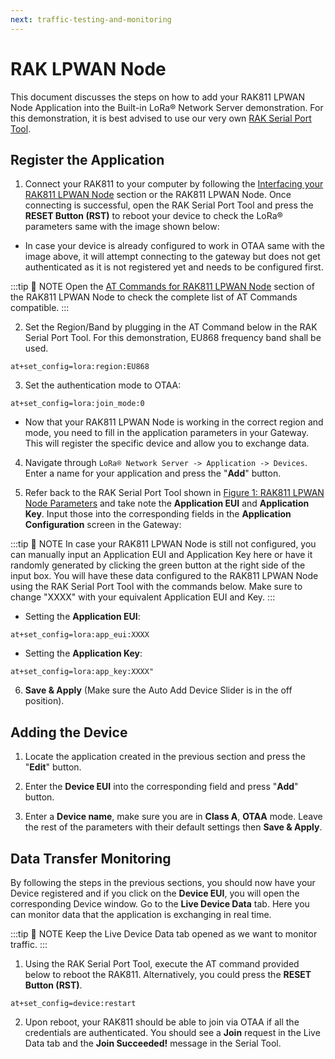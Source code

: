 ```yaml
---
next: traffic-testing-and-monitoring
---
```


# RAK LPWAN Node

This document discusses the steps on how to add your RAK811 LPWAN Node Application into the Built-in LoRa® Network Server demonstration. For this demonstration, it is best advised to use our very own [RAK Serial Port Tool](https://downloads.rakwireless.com/en/LoRa/Tools/).

## Register the Application

1. Connect your RAK811 to your computer by following the [Interfacing your RAK811 LPWAN Node](/en-us/quick-start/rak811/interfacing-with-rak811.html) section or the RAK811 LPWAN Node. Once connecting is successful, open the RAK Serial Port Tool and press the **RESET Button (RST)** to reboot your device to check the LoRa® parameters same with the image shown below:

<rk-img
  src="/assets/images/deployment-guide/build-in-lora-server/rak811-parameters.png"
  width="100%"
  figure-number="1"
  caption="RAK811 LPWAN Node Parameters"
/>

* In case your device is already configured to work in OTAA same with the image above, it will attempt connecting to the gateway but does not get authenticated as it is not registered yet and needs to be configured first.

:::tip 📝 NOTE
Open the [AT Commands for RAK811 LPWAN Node](/en-us/quick-start/rak811/at-commands.html) section of the RAK811 LPWAN Node to check the complete list of AT Commands compatible.
:::

2. Set the Region/Band by plugging in the AT Command below in the RAK Serial Port Tool. For this demonstration, EU868 frequency band shall be used.

```
at+set_config=lora:region:EU868
```

3. Set the authentication mode to OTAA:

```
at+set_config=lora:join_mode:0
```

* Now that your RAK811 LPWAN Node is working in the correct region and mode, you need to fill in the application parameters in your Gateway. This will register the specific device and allow you to exchange data.

4. Navigate through `LoRa® Network Server -> Application -> Devices`. Enter a name for your application and press the "**Add**" button.

<rk-img
  src="/assets/images/deployment-guide/build-in-lora-server/add-application.png"
  width="100%"
  figure-number="2"
  caption="Adding Application"
/>

5. Refer back to the RAK Serial Port Tool shown in [Figure 1: RAK811 LPWAN Node Parameters](#registering-the-application) and take note the **Application EUI** and **Application Key**. Input those into the corresponding fields in the **Application Configuration** screen in the Gateway:

<rk-img
  src="/assets/images/deployment-guide/build-in-lora-server/set-otaa-parameters.png"
  width="100%"
  figure-number="3"
  caption="Adding Application EUI and Key"
/>

:::tip 📝 NOTE
 In case your RAK811 LPWAN Node is still not configured, you can manually input an Application EUI and Application Key here or have it randomly generated by clicking the green button at the right side of the input box. You will have these data configured to the RAK811 LPWAN Node using the RAK Serial Port Tool with the commands below. Make sure to change "XXXX" with your equivalent Application EUI and Key.
:::

* Setting the **Application EUI**:

```
at+set_config=lora:app_eui:XXXX
```

* Setting the **Application Key**:

```
at+set_config=lora:app_key:XXXX"
```

6. **Save & Apply** (Make sure the Auto Add Device Slider is in the off position).

## Adding the Device

1. Locate the application created in the previous section and press the "**Edit**" button.

<rk-img
  src="/assets/images/deployment-guide/build-in-lora-server/edit-applications.png"
  width="100%"
  figure-number="4"
  caption="Editing the Application"
/>

2. Enter the **Device EUI** into the corresponding field and press "**Add**" button.

<rk-img
  src="/assets/images/deployment-guide/build-in-lora-server/add-device-in-application.png"
  width="100%"
  figure-number="5"
  caption="Adding Device in the Application"
/>

3. Enter a **Device name**, make sure you are in **Class A**, **OTAA** mode. Leave the rest of the parameters with their default settings then **Save & Apply**.

<rk-img
  src="/assets/images/deployment-guide/build-in-lora-server/edit-device-parameters.png"
  width="100%"
  figure-number="6"
  caption="Editing Device Parameters"
/>

## Data Transfer Monitoring

By following the steps in the previous sections, you should now have your Device registered and if you click on the **Device EUI**, you will open the corresponding Device window. Go to the **Live Device Data** tab. Here you can monitor data that the application is exchanging in real time.

:::tip 📝 NOTE
 Keep the Live Device Data tab opened as we want to monitor traffic.
:::

1. Using the RAK Serial Port Tool, execute the AT command provided below to reboot the RAK811. Alternatively, you could press the **RESET Button (RST)**.

```
at+set_config=device:restart
```

2. Upon reboot, your RAK811 should be able to join via OTAA if all the credentials are authenticated. You should see a **Join** request in the Live Data tab and the **Join Succeeded!** message in the Serial Tool.

<rk-img
  src="/assets/images/deployment-guide/build-in-lora-server/data-monitoring.png"
  width="100%"
  figure-number="7"
  caption="Live Device Data Monitoring"
/>